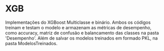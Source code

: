 # XGB
Implementações do XGBoost Multiclasse e binário.
Ambos os códigos treinam e testam o modelo e armazenam as métricas de desempenho, como accuracy, matriz de confusão e balancamento das classes na pasta 'Desempenho'.
Além de salvar os modelos treinados em formado PKL, na pasta ModelosTreinados.